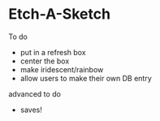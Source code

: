 # Etch-A-Sketch


To do 

- put in a refresh box 
- center the box 
- make iridescent/rainbow
- allow users to make their own DB entry 

advanced to do 
- saves! 

